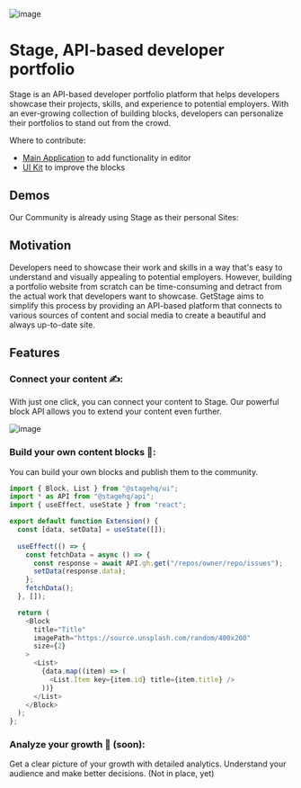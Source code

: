 ![image](https://user-images.githubusercontent.com/58360188/230451696-23fac203-cd8e-4df9-a643-f0c98e644857.png)

# Stage, API-based developer portfolio
Stage is an API-based developer portfolio platform that helps developers showcase their projects, skills, and experience to potential employers. With an ever-growing collection of building blocks, developers can personalize their portfolios to stand out from the crowd.

Where to contribute:
- [Main Application](https://github.com/stagehq/backstage) to add functionality in editor
- [UI Kit](https://github.com/stagehq/ui) to improve the blocks
 
## Demos
Our Community is already using Stage as their personal Sites:

## Motivation
Developers need to showcase their work and skills in a way that's easy to understand and visually appealing to potential employers. However, building a portfolio website from scratch can be time-consuming and detract from the actual work that developers want to showcase. GetStage aims to simplify this process by providing an API-based platform that connects to various sources of content and social media to create a beautiful and always up-to-date site.

## Features
### Connect your content ✍️: 
With just one click, you can connect your content to Stage. Our powerful block API allows you to extend your content even further.

![image](https://user-images.githubusercontent.com/58360188/230448279-83ad9919-f129-4a21-816d-c5de1c966a03.png)


### Build your own content blocks 🧩: 
You can build your own blocks and publish them to the community.

```typescript
import { Block, List } from "@stagehq/ui";
import * as API from "@stagehq/api";
import { useEffect, useState } from "react";

export default function Extension() {
  const [data, setData] = useState([]);
  
  useEffect(() => {
    const fetchData = async () => {
      const response = await API.gh.get("/repos/owner/repo/issues");
      setData(response.data);
    };
    fetchData();
  }, []);

  return (
    <Block
      title="Title"
      imagePath="https://source.unsplash.com/random/400x200"
      size={2}
    >
      <List>
        {data.map((item) => (
          <List.Item key={item.id} title={item.title} />
        ))}
      </List>
    </Block>
  );
};
```


### Analyze your growth 🌱 (soon): 
Get a clear picture of your growth with detailed analytics. Understand your audience and make better decisions. (Not in place, yet)
